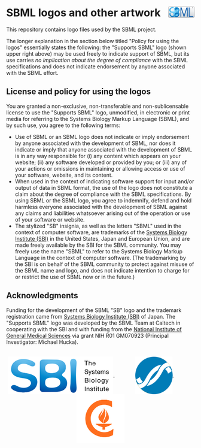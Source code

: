 SBML logos and other artwork<img width="14%" align="right" src=".graphics/sbml-badge.svg">
===================================================

This repository contains logo files used by the SBML project.

The longer explanation in the section below titled "Policy for using the logos" essentially states the following: the "Supports SBML" logo (shown upper right above) may be used freely to indicate support of SBML, but its use carries _no implication about the degree of compliance_ with the SBML specifications and does not indicate endorsement by anyone associated with the SBML effort.


License and policy for using the logos
--------------------------------------

You are granted a non-exclusive, non-transferable and non-sublicensable license to use the "Supports SBML" logo, unmodified, in electronic or print media for referring to the Systems Biology Markup Language (SBML), and by such use, you agree to the following terms:

* Use of SBML or an SBML logo does not indicate or imply endorsement by anyone associated with the development of SBML, nor does it indicate or imply that anyone associated with the development of SBML is in any way responsible for (i) any content which appears on your website; (ii) any software developed or provided by you; or (iii) any of your actions or omissions in maintaining or allowing access or use of your software, website, and its content.
* When used in the context of indicating software support for input and/or output of data in SBML format, the use of the logo does not constitute a claim about the degree of compliance with the SBML specifications.
By using SBML or the SBML logo, you agree to indemnify, defend and hold harmless everyone associated with the development of SBML against any claims and liabilities whatsoever arising out of the operation or use of your software or website.
* The stylized "SB" insignia, as well as the letters "SBML" used in the context of computer software, are trademarks of the [Systems Biology Institute (SBI)](http://sbi.jp/index.htm) in the United States, Japan and European Union, and are made freely available by the SBI for the SBML community. You may freely use the name "SBML" to refer to the Systems Biology Markup Language in the context of computer software. (The trademarking by the SBI is on behalf of the SBML community to protect against misuse of the SBML name and logo, and does not indicate intention to charge for or restrict the use of SBML now or in the future.)


Acknowledgments
---------------

Funding for the development of the SBML "SB" logo and the trademark registration came from [Systems Biology Institute (SBI)](http://sbi.jp/index.htm) of Japan.  The "Supports SBML" logo was developed by the SBML Team at Caltech in cooperating with the SBI and with funding from the [National Institute of General Medical Sciences](https://www.nigms.nih.gov) via grant NIH R01&nbsp;GM070923 (Principal Investigator: Michael Hucka).

<br>
<div align="center">
  <a href="https://www.nigms.nih.gov">
    <img valign="middle"  height="100" src=".graphics/sbilogo_c.svg">
  </a>
  &nbsp;&nbsp;&nbsp;&nbsp;&nbsp;&nbsp;
  &nbsp;&nbsp;&nbsp;&nbsp;&nbsp;&nbsp;
  <a href="https://www.nigms.nih.gov">
    <img valign="middle"  height="100" src=".graphics/US-NIH-NIGMS-Logo.svg">
  </a>
  &nbsp;&nbsp;&nbsp;&nbsp;&nbsp;&nbsp;
  &nbsp;&nbsp;&nbsp;&nbsp;&nbsp;&nbsp;
  <a href="https://www.caltech.edu">
    <img valign="middle" height="130" src=".graphics/caltech-round.png">
  </a>
</div>
